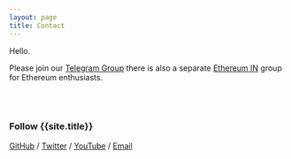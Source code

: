 ```yaml
---
layout: page
title: Contact
---
```


Hello.

Please join our [Telegram Group]({{site.telegram}}) there is also a separate [Ethereum IN]({{site.ethinTel}}) group for Ethereum enthusiasts.

<br><br>

### Follow {{site.title}}

[GitHub](https://github.com/big-org "{{site.title}} on GitHub") / [Twitter](https://twitter.com/big_org "{{site.title}} on Twitter") /
[YouTube](https://www.youtube.com/channel/UC1qK5qzo3US0paTO-QySRFw) / [Email](mailto:{{site.contact}})
